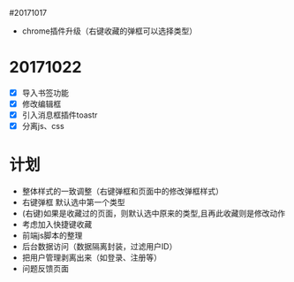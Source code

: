 #20171017
- chrome插件升级（右键收藏的弹框可以选择类型）

# 20171022
- [x] 导入书签功能
- [x] 修改编辑框
- [x] 引入消息框插件toastr
- [x] 分离js、css

# 计划
- 整体样式的一致调整（右键弹框和页面中的修改弹框样式）
- 右键弹框 默认选中第一个类型
- (右键)如果是收藏过的页面，则默认选中原来的类型,且再此收藏则是修改动作
- 考虑加入快捷键收藏
- 前端js脚本的整理
- 后台数据访问（数据隔离封装，过滤用户ID）
- 把用户管理剥离出来（如登录、注册等）
- 问题反馈页面